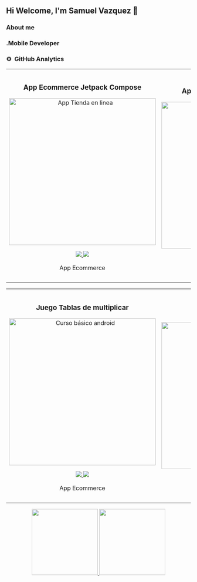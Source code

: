 ## Hi Welcome, I'm Samuel Vazquez 👋

### About me 
### .Mobile Developer
### ⚙️ &nbsp;GitHub Analytics

<table>
<tr>
<td width="50%">
<h3 align="center">App Ecommerce Jetpack Compose</h3>
<div align="center">
<a href="https://github.com/samuck21/EcommerceApp" target="_blank"><img src="" width="400" alt="App Tienda en linea"></a>
<p>
<a href="https://github.com/samuck21/EcommerceApp" target="_blank">
<img src="https://img.shields.io/badge/CÓDIGO-ff9?style=for-the-badge&logo=github&logoColor=black">
</a>
<a href="https://github.com/samuck21/EcommerceApp" target="_blank">
<img src="https://img.shields.io/badge/-Youtube-green?style=for-the-badge&color=fbfc40">
</a>
</p>
<p>App Ecommerce</p>
</div>
                                                                                      
</td>

<td width="50%">
               <br>
<h3 align="center">App Delivery Jetpack Compose</h3>
<div align="center">                                       
<a href="https://github.com/samuck21/EcommerceApp" target="_blank"><img src="" width="400" alt="App Delivery Food"></a>
<br>
<p>
<a href="https://github.com/samuck21/EcommerceApp" target="_blank">
<img src="https://img.shields.io/badge/C%C3%93DIGO-80ffaa?style=for-the-badge&logo=github&logoColor=black">
</a>
<a href="https://github.com/samuck21/EcommerceApp" target="_blank">
<img src="https://img.shields.io/badge/-Youtube-green?style=for-the-badge&color=3fFD7f">
</a>
</p>
</p> App Delivery</p>
</div>                                                             
</table>  

<table>
<tr>
<td width="50%">
<h3 align="center">Juego Tablas de multiplicar</h3>
<div align="center">
<a href="https://github.com/samuck21/EcommerceApp" target="_blank"><img src="" width="400" alt="Curso básico android"></a>
<p>
<a href="https://github.com/samuck21/EcommerceApp" target="_blank">
<img src="https://img.shields.io/badge/CÓDIGO-ff9?style=for-the-badge&logo=github&logoColor=black">
</a>
<a href="https://github.com/samuck21/EcommerceApp" target="_blank">
<img src="https://img.shields.io/badge/-Youtube-green?style=for-the-badge&color=fbfc40">
</a>
</p>
<p>App Ecommerce</p>
</div>
                                                                                      
</td>

<td width="50%">
               <br>
<h3 align="center">App Formula General</h3>
<div align="center">                                       
<a href="https://github.com/samuck21/EcommerceApp" target="_blank"><img src="" width="400" alt="Curso arquitectura MVVM"></a>
<br>
<p>
<a href="https://github.com/samuck21/EcommerceApp" target="_blank">
<img src="https://img.shields.io/badge/C%C3%93DIGO-80ffaa?style=for-the-badge&logo=github&logoColor=black">
</a>
<a href="https://github.com/samuck21/EcommerceApp" target="_blank">
<img src="https://img.shields.io/badge/-Youtube-green?style=for-the-badge&color=3fFD7f">
</a>
</p>
</p> App Delivery</p>
</div>                                                             
</table>  


<p align="center">
<a href="https://github.com/samuck21">
  <img height="180em" src="https://github-readme-stats-eight-theta.vercel.app/api?username=samuck21&show_icons=true&theme=algolia&include_all_commits=true&count_private=true"/>
  <img height="180em" src="https://github-readme-stats-eight-theta.vercel.app/api/top-langs/?username=samuck21&layout=compact&langs_count=8&theme=algolia"/>
</a>
</p>



<!--
**samuck21/samuck21** is a ✨ _special_ ✨ repository because its `README.md` (this file) appears on your GitHub profile.

Here are some ideas to get you started:

- 🔭 I’m currently working on ...
- 🌱 I’m currently learning ...
- 👯 I’m looking to collaborate on ...
- 🤔 I’m looking for help with ...
- 💬 Ask me about ...
- 📫 How to reach me: ...
- 😄 Pronouns: ...
- ⚡ Fun fact: ...
-->
